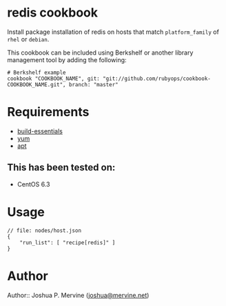 # redis cookbook

Install package installation of redis on hosts that match `platform_family` of `rhel` or `debian`.

This cookbook can be included using Berkshelf or another library management tool by adding the following:

    # Berkshelf example
    cookbook "COOKBOOK_NAME", git: "git://github.com/rubyops/cookbook-COOKBOOK_NAME.git", branch: "master"

# Requirements

* [build-essentials](http://community.opscode.com/cookbooks/build-essential)
* [yum](http://community.opscode.com/cookbooks/yum)
* [apt](http://community.opscode.com/cookbooks/apt)

## This has been tested on:

* CentOS 6.3

# Usage

    // file: nodes/host.json
    {
        "run_list": [ "recipe[redis]" ]
    }

# Author

Author:: Joshua P. Mervine (<joshua@mervine.net>)
